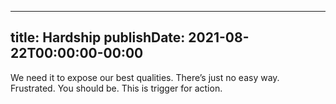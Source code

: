 
---
title: Hardship
publishDate: 2021-08-22T00:00:00-00:00
---

 We need it to expose our best qualities. There’s just no easy way. Frustrated. You should be. This is trigger for action.
